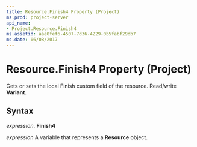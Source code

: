 ```yaml
---
title: Resource.Finish4 Property (Project)
ms.prod: project-server
api_name:
- Project.Resource.Finish4
ms.assetid: aae0fef6-4507-7d36-4229-0b5fabf29db7
ms.date: 06/08/2017
---
```



# Resource.Finish4 Property (Project)

Gets or sets the local Finish custom field of the resource. Read/write  **Variant**.


## Syntax

 _expression_. **Finish4**

 _expression_ A variable that represents a **Resource** object.


